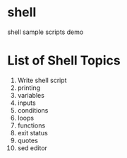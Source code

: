 # shell
shell sample scripts
demo

# List of Shell Topics
1. Write shell script
2. printing 
3. variables
4. inputs
5. conditions
6. loops
7. functions
8. exit status
9. quotes
10. sed editor